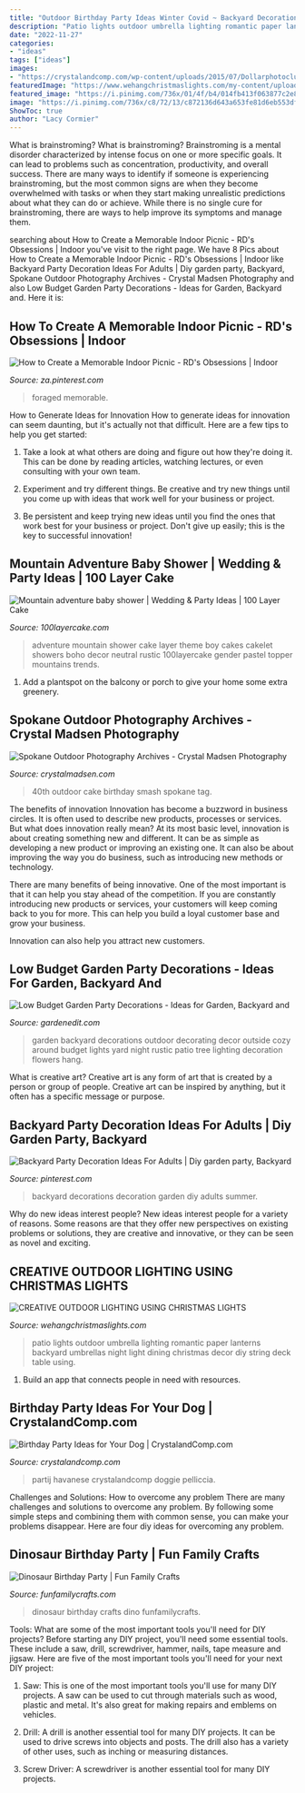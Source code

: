 ```yaml
---
title: "Outdoor Birthday Party Ideas Winter Covid ~ Backyard Decorations Decoration Garden Diy Adults Summer"
description: "Patio lights outdoor umbrella lighting romantic paper lanterns backyard umbrellas night light dining christmas decor diy string deck table using"
date: "2022-11-27"
categories:
- "ideas"
tags: ["ideas"]
images:
- "https://crystalandcomp.com/wp-content/uploads/2015/07/Dollarphotoclub_75605711.jpg"
featuredImage: "https://www.wehangchristmaslights.com/my-content/uploads/2016/03/56d420e8ed0c223e4d25515539ab4046-1.jpg"
featured_image: "https://i.pinimg.com/736x/01/4f/b4/014fb413f063877c2e8038f539c267f5--backyard-party-decorations-party-decoration-ideas.jpg"
image: "https://i.pinimg.com/736x/c8/72/13/c872136d643a653fe81d6eb553dfe457.jpg"
ShowToc: true
author: "Lacy Cormier"
---
```



What is brainstroming?
What is brainstroming? Brainstroming is a mental disorder characterized by intense focus on one or more specific goals. It can lead to problems such as concentration, productivity, and overall success. There are many ways to identify if someone is experiencing brainstroming, but the most common signs are when they become overwhelmed with tasks or when they start making unrealistic predictions about what they can do or achieve. While there is no single cure for brainstroming, there are ways to help improve its symptoms and manage them.

	

		
searching about How to Create a Memorable Indoor Picnic - RD&#039;s Obsessions | Indoor you've visit to the right page. We have 8 Pics about How to Create a Memorable Indoor Picnic - RD&#039;s Obsessions | Indoor like Backyard Party Decoration Ideas For Adults | Diy garden party, Backyard, Spokane Outdoor Photography Archives - Crystal Madsen Photography and also Low Budget Garden Party Decorations - Ideas for Garden, Backyard and. Here it is:
		
    
## How To Create A Memorable Indoor Picnic - RD&#039;s Obsessions | Indoor

<img loading=lazy src="https://i.pinimg.com/736x/c8/72/13/c872136d643a653fe81d6eb553dfe457.jpg" onerror="this.onerror=null;this.src='https://tse2.mm.bing.net/th?id=OIP.Z0NOZVI5Gy7TBb4SkVBZhQHaLG&amp;pid=15.1';" alt="How to Create a Memorable Indoor Picnic - RD&#039;s Obsessions | Indoor">

_Source: za.pinterest.com_

>foraged memorable. 

	

How to Generate Ideas for Innovation
How to generate ideas for innovation can seem daunting, but it's actually not that difficult. Here are a few tips to help you get started:
1. Take a look at what others are doing and figure out how they're doing it. This can be done by reading articles, watching lectures, or even consulting with your own team.

2. Experiment and try different things. Be creative and try new things until you come up with ideas that work well for your business or project.

3. Be persistent and keep trying new ideas until you find the ones that work best for your business or project. Don't give up easily; this is the key to successful innovation!

    
## Mountain Adventure Baby Shower | Wedding &amp; Party Ideas | 100 Layer Cake

<img loading=lazy src="http://100lclive.s3.amazonaws.com/img/ideas/landscape/165078.jpg" onerror="this.onerror=null;this.src='https://tse2.mm.bing.net/th?id=OIP.VRU2QS9URFUOy6y8iARoHgHaLH&amp;pid=15.1';" alt="Mountain adventure baby shower | Wedding &amp; Party Ideas | 100 Layer Cake">

_Source: 100layercake.com_

>adventure mountain shower cake layer theme boy cakes cakelet showers boho decor neutral rustic 100layercake gender pastel topper mountains trends. 

	

1. Add a plantspot on the balcony or porch to give your home some extra greenery.

    
## Spokane Outdoor Photography Archives - Crystal Madsen Photography

<img loading=lazy src="https://crystalmadsen.com/wp-content/uploads/2019/06/40th-bday-cake-smash-spokane-photos_011.jpg" onerror="this.onerror=null;this.src='https://tse3.mm.bing.net/th?id=OIP.QKBtWiKZFoX22MBd68GRIAHaLH&amp;pid=15.1';" alt="Spokane Outdoor Photography Archives - Crystal Madsen Photography">

_Source: crystalmadsen.com_

>40th outdoor cake birthday smash spokane tag. 

	

The benefits of innovation
Innovation has become a buzzword in business circles. It is often used to describe new products, processes or services. But what does innovation really mean?
At its most basic level, innovation is about creating something new and different. It can be as simple as developing a new product or improving an existing one. It can also be about improving the way you do business, such as introducing new methods or technology.

There are many benefits of being innovative. One of the most important is that it can help you stay ahead of the competition. If you are constantly introducing new products or services, your customers will keep coming back to you for more. This can help you build a loyal customer base and grow your business.

Innovation can also help you attract new customers.

    
## Low Budget Garden Party Decorations - Ideas For Garden, Backyard And

<img loading=lazy src="https://gardenedit.com/wp-content/uploads/2014/05/garden-party2-682x1024.jpg" onerror="this.onerror=null;this.src='https://tse2.mm.bing.net/th?id=OIP.eAlspxut8791oApDpwdGSAHaLH&amp;pid=15.1';" alt="Low Budget Garden Party Decorations - Ideas for Garden, Backyard and">

_Source: gardenedit.com_

>garden backyard decorations outdoor decorating decor outside cozy around budget lights yard night rustic patio tree lighting decoration flowers hang. 

	

What is creative art?
Creative art is any form of art that is created by a person or group of people. Creative art can be inspired by anything, but it often has a specific message or purpose.

    
## Backyard Party Decoration Ideas For Adults | Diy Garden Party, Backyard

<img loading=lazy src="https://i.pinimg.com/736x/01/4f/b4/014fb413f063877c2e8038f539c267f5--backyard-party-decorations-party-decoration-ideas.jpg" onerror="this.onerror=null;this.src='https://tse3.mm.bing.net/th?id=OIP.LBrwX2WlBjEmUSVpH0tKPgHaLE&amp;pid=15.1';" alt="Backyard Party Decoration Ideas For Adults | Diy garden party, Backyard">

_Source: pinterest.com_

>backyard decorations decoration garden diy adults summer. 

	

Why do new ideas interest people?
New ideas interest people for a variety of reasons. Some reasons are that they offer new perspectives on existing problems or solutions, they are creative and innovative, or they can be seen as novel and exciting.

    
## CREATIVE OUTDOOR LIGHTING USING CHRISTMAS LIGHTS

<img loading=lazy src="https://www.wehangchristmaslights.com/my-content/uploads/2016/03/56d420e8ed0c223e4d25515539ab4046-1.jpg" onerror="this.onerror=null;this.src='https://tse2.mm.bing.net/th?id=OIP.Fzzf4pJlLr8a1PkCiofhgAHaLH&amp;pid=15.1';" alt="CREATIVE OUTDOOR LIGHTING USING CHRISTMAS LIGHTS">

_Source: wehangchristmaslights.com_

>patio lights outdoor umbrella lighting romantic paper lanterns backyard umbrellas night light dining christmas decor diy string deck table using. 

	

1. Build an app that connects people in need with resources.

    
## Birthday Party Ideas For Your Dog | CrystalandComp.com

<img loading=lazy src="https://crystalandcomp.com/wp-content/uploads/2015/07/Dollarphotoclub_75605711.jpg" onerror="this.onerror=null;this.src='https://tse2.mm.bing.net/th?id=OIP.mzuoV7jf5FipWfJG33URbQHaLH&amp;pid=15.1';" alt="Birthday Party Ideas for Your Dog | CrystalandComp.com">

_Source: crystalandcomp.com_

>partij havanese crystalandcomp doggie pelliccia. 

	

Challenges and Solutions: How to overcome any problem
There are many challenges and solutions to overcome any problem. By following some simple steps and combining them with common sense, you can make your problems disappear. Here are four diy ideas for overcoming any problem.

    
## Dinosaur Birthday Party | Fun Family Crafts

<img loading=lazy src="https://funfamilycrafts.com/wp-content/uploads/2014/03/DSC_0008-1024x723.jpg" onerror="this.onerror=null;this.src='https://tse3.mm.bing.net/th?id=OIP.f4CWN_P2cg5fH-LcQCcUFAHaFO&amp;pid=15.1';" alt="Dinosaur Birthday Party | Fun Family Crafts">

_Source: funfamilycrafts.com_

>dinosaur birthday crafts dino funfamilycrafts. 

	

Tools: What are some of the most important tools you'll need for DIY projects?
Before starting any DIY project, you'll need some essential tools. These include a saw, drill, screwdriver, hammer, nails, tape measure and jigsaw. Here are five of the most important tools you'll need for your next DIY project: 
1) Saw: This is one of the most important tools you'll use for many DIY projects. A saw can be used to cut through materials such as wood, plastic and metal. It's also great for making repairs and emblems on vehicles. 

2) Drill: A drill is another essential tool for many DIY projects. It can be used to drive screws into objects and posts. The drill also has a variety of other uses, such as inching or measuring distances. 

3) Screw Driver: A screwdriver is another essential tool for many DIY projects.

